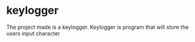 # keylogger
The project made is a keylogger. Keylogger is program that will store the users input character 
